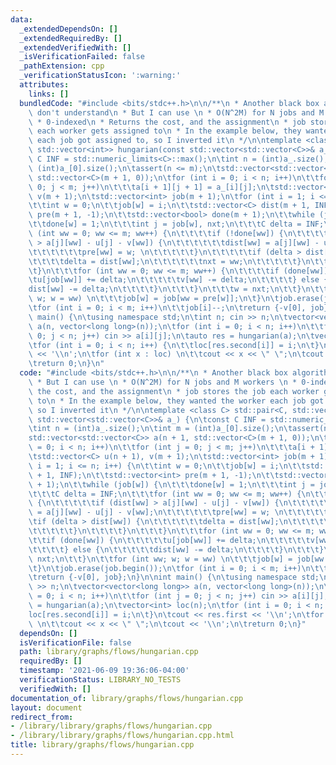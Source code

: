 ```yaml
---
data:
  _extendedDependsOn: []
  _extendedRequiredBy: []
  _extendedVerifiedWith: []
  _isVerificationFailed: false
  _pathExtension: cpp
  _verificationStatusIcon: ':warning:'
  attributes:
    links: []
  bundledCode: "#include <bits/stdc++.h>\n\n/**\n * Another black box algorithm I\
    \ don't understand\n * But I can use \n * O(N^2M) for N jobs and M workers \n\
    \ * 0-indexed\n * Returns the cost, and the assignment\n * job stores the job\
    \ each worker gets assigned to\n * In the example below, they wanted the worker\
    \ each job got assigned to, so I inverted it\n */\n\ntemplate <class C> std::pair<C,\
    \ std::vector<int>> hungarian(const std::vector<std::vector<C>>& a_) {\n\tconst\
    \ C INF = std::numeric_limits<C>::max();\n\tint n = (int)a_.size();\n\tint m =\
    \ (int)a_[0].size();\n\tassert(n <= m);\n\tstd::vector<std::vector<C>> a(n + 1,\
    \ std::vector<C>(m + 1, 0));\n\tfor (int i = 0; i < n; i++)\n\t\tfor (int j =\
    \ 0; j < m; j++)\n\t\t\ta[i + 1][j + 1] = a_[i][j];\n\tstd::vector<C> u(n + 1),\
    \ v(m + 1);\n\tstd::vector<int> job(m + 1);\n\tfor (int i = 1; i <= n; i++) {\n\
    \t\tint w = 0;\n\t\tjob[w] = i;\n\t\tstd::vector<C> dist(m + 1, INF);\n\t\tstd::vector<int>\
    \ pre(m + 1, -1);\n\t\tstd::vector<bool> done(m + 1);\n\t\twhile (job[w]) {\n\t\
    \t\tdone[w] = 1;\n\t\t\tint j = job[w], nxt;\n\t\t\tC delta = INF;\n\t\t\tfor\
    \ (int ww = 0; ww <= m; ww++) {\n\t\t\t\tif (!done[ww]) {\n\t\t\t\t\tif (dist[ww]\
    \ > a[j][ww] - u[j] - v[ww]) {\n\t\t\t\t\t\tdist[ww] = a[j][ww] - u[j] - v[ww];\n\
    \t\t\t\t\t\tpre[ww] = w; \n\t\t\t\t\t}\n\t\t\t\t\tif (delta > dist[ww]) {\n\t\t\
    \t\t\t\tdelta = dist[ww];\n\t\t\t\t\t\tnxt = ww;\n\t\t\t\t\t}\n\t\t\t\t}\n\t\t\
    \t}\n\t\t\tfor (int ww = 0; ww <= m; ww++) {\n\t\t\t\tif (done[ww]) {\n\t\t\t\t\
    \tu[job[ww]] += delta;\n\t\t\t\t\tv[ww] -= delta;\n\t\t\t\t} else {\n\t\t\t\t\t\
    dist[ww] -= delta;\n\t\t\t\t}\n\t\t\t}\n\t\t\tw = nxt;\n\t\t}\n\t\tfor (int ww;\
    \ w; w = ww) \n\t\t\tjob[w] = job[ww = pre[w]];\n\t}\n\tjob.erase(job.begin());\n\
    \tfor (int i = 0; i < m; i++)\n\t\tjob[i]--;\n\treturn {-v[0], job};\n}\n\nint\
    \ main() {\n\tusing namespace std;\n\tint n; cin >> n;\n\tvector<vector<long long>>\
    \ a(n, vector<long long>(n));\n\tfor (int i = 0; i < n; i++)\n\t\tfor (int j =\
    \ 0; j < n; j++) cin >> a[i][j];\n\tauto res = hungarian(a);\n\tvector<int> loc(n);\n\
    \tfor (int i = 0; i < n; i++) {\n\t\tloc[res.second[i]] = i;\n\t}\n\tcout << res.first\
    \ << '\\n';\n\tfor (int x : loc) \n\t\tcout << x << \" \";\n\tcout << '\\n';\n\
    \treturn 0;\n}\n"
  code: "#include <bits/stdc++.h>\n\n/**\n * Another black box algorithm I don't understand\n\
    \ * But I can use \n * O(N^2M) for N jobs and M workers \n * 0-indexed\n * Returns\
    \ the cost, and the assignment\n * job stores the job each worker gets assigned\
    \ to\n * In the example below, they wanted the worker each job got assigned to,\
    \ so I inverted it\n */\n\ntemplate <class C> std::pair<C, std::vector<int>> hungarian(const\
    \ std::vector<std::vector<C>>& a_) {\n\tconst C INF = std::numeric_limits<C>::max();\n\
    \tint n = (int)a_.size();\n\tint m = (int)a_[0].size();\n\tassert(n <= m);\n\t\
    std::vector<std::vector<C>> a(n + 1, std::vector<C>(m + 1, 0));\n\tfor (int i\
    \ = 0; i < n; i++)\n\t\tfor (int j = 0; j < m; j++)\n\t\t\ta[i + 1][j + 1] = a_[i][j];\n\
    \tstd::vector<C> u(n + 1), v(m + 1);\n\tstd::vector<int> job(m + 1);\n\tfor (int\
    \ i = 1; i <= n; i++) {\n\t\tint w = 0;\n\t\tjob[w] = i;\n\t\tstd::vector<C> dist(m\
    \ + 1, INF);\n\t\tstd::vector<int> pre(m + 1, -1);\n\t\tstd::vector<bool> done(m\
    \ + 1);\n\t\twhile (job[w]) {\n\t\t\tdone[w] = 1;\n\t\t\tint j = job[w], nxt;\n\
    \t\t\tC delta = INF;\n\t\t\tfor (int ww = 0; ww <= m; ww++) {\n\t\t\t\tif (!done[ww])\
    \ {\n\t\t\t\t\tif (dist[ww] > a[j][ww] - u[j] - v[ww]) {\n\t\t\t\t\t\tdist[ww]\
    \ = a[j][ww] - u[j] - v[ww];\n\t\t\t\t\t\tpre[ww] = w; \n\t\t\t\t\t}\n\t\t\t\t\
    \tif (delta > dist[ww]) {\n\t\t\t\t\t\tdelta = dist[ww];\n\t\t\t\t\t\tnxt = ww;\n\
    \t\t\t\t\t}\n\t\t\t\t}\n\t\t\t}\n\t\t\tfor (int ww = 0; ww <= m; ww++) {\n\t\t\
    \t\tif (done[ww]) {\n\t\t\t\t\tu[job[ww]] += delta;\n\t\t\t\t\tv[ww] -= delta;\n\
    \t\t\t\t} else {\n\t\t\t\t\tdist[ww] -= delta;\n\t\t\t\t}\n\t\t\t}\n\t\t\tw =\
    \ nxt;\n\t\t}\n\t\tfor (int ww; w; w = ww) \n\t\t\tjob[w] = job[ww = pre[w]];\n\
    \t}\n\tjob.erase(job.begin());\n\tfor (int i = 0; i < m; i++)\n\t\tjob[i]--;\n\
    \treturn {-v[0], job};\n}\n\nint main() {\n\tusing namespace std;\n\tint n; cin\
    \ >> n;\n\tvector<vector<long long>> a(n, vector<long long>(n));\n\tfor (int i\
    \ = 0; i < n; i++)\n\t\tfor (int j = 0; j < n; j++) cin >> a[i][j];\n\tauto res\
    \ = hungarian(a);\n\tvector<int> loc(n);\n\tfor (int i = 0; i < n; i++) {\n\t\t\
    loc[res.second[i]] = i;\n\t}\n\tcout << res.first << '\\n';\n\tfor (int x : loc)\
    \ \n\t\tcout << x << \" \";\n\tcout << '\\n';\n\treturn 0;\n}"
  dependsOn: []
  isVerificationFile: false
  path: library/graphs/flows/hungarian.cpp
  requiredBy: []
  timestamp: '2021-06-09 19:36:06-04:00'
  verificationStatus: LIBRARY_NO_TESTS
  verifiedWith: []
documentation_of: library/graphs/flows/hungarian.cpp
layout: document
redirect_from:
- /library/library/graphs/flows/hungarian.cpp
- /library/library/graphs/flows/hungarian.cpp.html
title: library/graphs/flows/hungarian.cpp
---
```

